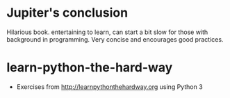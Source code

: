 # Jupiter's conclusion
Hilarious book. entertaining to learn, can start a bit slow for those with background in programming. Very concise and encourages good practices.

# learn-python-the-hard-way
* Exercises from http://learnpythonthehardway.org using Python 3
